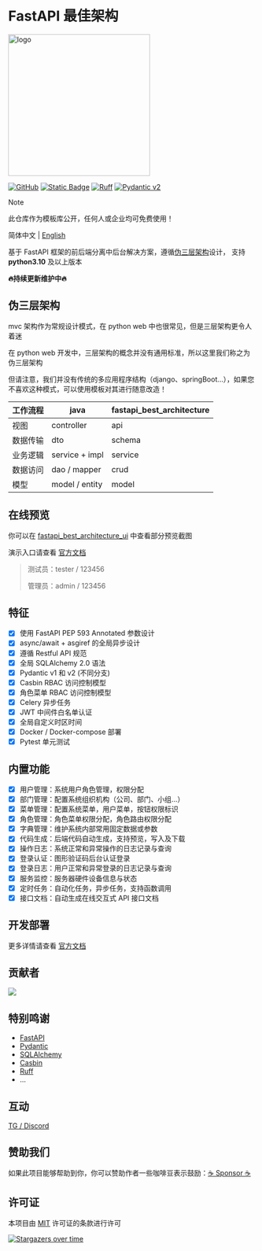 # FastAPI 最佳架构

<img alt="logo" width="288" src="https://wu-clan.github.io/picx-images-hosting/logo/fba.png">

[![GitHub](https://img.shields.io/github/license/fastapi-practices/fastapi_best_architecture)](https://github.com/fastapi-practices/fastapi_best_architecture/blob/master/LICENSE)
[![Static Badge](https://img.shields.io/badge/python-3.10%2B-blue)](https://www.python.org/downloads/)
[![Ruff](https://img.shields.io/endpoint?url=https://raw.githubusercontent.com/astral-sh/ruff/main/assets/badge/v2.json)](https://github.com/astral-sh/ruff)
[![Pydantic v2](https://img.shields.io/endpoint?url=https://raw.githubusercontent.com/pydantic/pydantic/main/docs/badge/v2.json)](https://pydantic.dev)

> [!NOTE]
> 此仓库作为模板库公开，任何人或企业均可免费使用！

简体中文 | [English](./README.md)

基于 FastAPI 框架的前后端分离中后台解决方案，遵循[伪三层架构](#伪三层架构)设计， 支持 **python3.10** 及以上版本

**🔥持续更新维护中🔥**

## 伪三层架构

mvc 架构作为常规设计模式，在 python web 中也很常见，但是三层架构更令人着迷

在 python web 开发中，三层架构的概念并没有通用标准，所以这里我们称之为伪三层架构

但请注意，我们并没有传统的多应用程序结构（django、springBoot...），如果您不喜欢这种模式，可以使用模板对其进行随意改造！

| 工作流程 | java           | fastapi_best_architecture |
|------|----------------|---------------------------|
| 视图   | controller     | api                       |
| 数据传输 | dto            | schema                    |
| 业务逻辑 | service + impl | service                   |
| 数据访问 | dao / mapper   | crud                      |
| 模型   | model / entity | model                     |

## 在线预览

你可以在 [fastapi_best_architecture_ui](https://github.com/fastapi-practices/fastapi_best_architecture_ui) 中查看部分预览截图

演示入口请查看 [官方文档](https://fastapi-practices.github.io/fastapi_best_architecture_docs/)

> 测试员：tester / 123456
>
> 管理员：admin / 123456

## 特征

- [x] 使用 FastAPI PEP 593 Annotated 参数设计
- [x] async/await + asgiref 的全局异步设计
- [x] 遵循 Restful API 规范
- [x] 全局 SQLAlchemy 2.0 语法
- [x] Pydantic v1 和 v2 (不同分支)
- [x] Casbin RBAC 访问控制模型
- [x] 角色菜单 RBAC 访问控制模型
- [x] Celery 异步任务
- [x] JWT 中间件白名单认证
- [x] 全局自定义时区时间
- [x] Docker / Docker-compose 部署
- [x] Pytest 单元测试

## 内置功能

- [x] 用户管理：系统用户角色管理，权限分配
- [x] 部门管理：配置系统组织机构（公司、部门、小组...）
- [x] 菜单管理：配置系统菜单，用户菜单，按钮权限标识
- [x] 角色管理：角色菜单权限分配，角色路由权限分配
- [x] 字典管理：维护系统内部常用固定数据或参数
- [x] 代码生成：后端代码自动生成，支持预览，写入及下载
- [x] 操作日志：系统正常和异常操作的日志记录与查询
- [x] 登录认证：图形验证码后台认证登录
- [x] 登录日志：用户正常和异常登录的日志记录与查询
- [x] 服务监控：服务器硬件设备信息与状态
- [x] 定时任务：自动化任务，异步任务，支持函数调用
- [x] 接口文档：自动生成在线交互式 API 接口文档

## 开发部署

更多详情请查看 [官方文档](https://fastapi-practices.github.io/fastapi_best_architecture_docs/)

## 贡献者

<a href="https://github.com/fastapi-practices/fastapi_best_architecture/graphs/contributors">
  <img src="https://contrib.rocks/image?repo=fastapi-practices/fastapi_best_architecture"/>
</a>

## 特别鸣谢

- [FastAPI](https://fastapi.tiangolo.com/)
- [Pydantic](https://docs.pydantic.dev/latest/)
- [SQLAlchemy](https://docs.sqlalchemy.org/en/20/)
- [Casbin](https://casbin.org/zh/)
- [Ruff](https://beta.ruff.rs/docs/)
- ...

## 互动

[TG / Discord](https://wu-clan.github.io/homepage/)

## 赞助我们

如果此项目能够帮助到你，你可以赞助作者一些咖啡豆表示鼓励：[:coffee: Sponsor :coffee:](https://wu-clan.github.io/sponsor/)

## 许可证

本项目由 [MIT](https://github.com/fastapi-practices/fastapi_best_architecture/blob/master/LICENSE) 许可证的条款进行许可

[![Stargazers over time](https://starchart.cc/fastapi-practices/fastapi_best_architecture.svg?variant=adaptive)](https://starchart.cc/fastapi-practices/fastapi_best_architecture)
